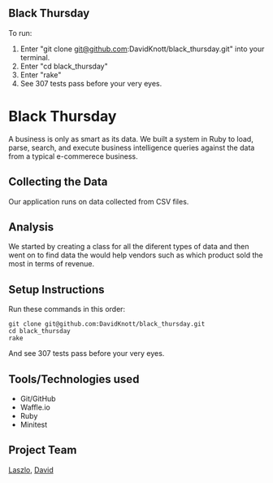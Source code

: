 ## Black Thursday

To run:

1.  Enter "git clone git@github.com:DavidKnott/black_thursday.git" into your terminal.
2.  Enter "cd black_thursday"
3.  Enter "rake"
4.  See 307 tests pass before your very eyes.
# Black Thursday


A business is only as smart as its data. We built a system in Ruby to load, parse, search, and execute business intelligence queries against the data from a typical e-commerece business.


## Collecting the Data
Our application runs on data collected from CSV files.


## Analysis
We started by creating a class for all the diferent types of data and then went on to find data the would help vendors such as which product sold the most in terms of revenue.

## Setup Instructions
Run these commands in this order:
```
git clone git@github.com:DavidKnott/black_thursday.git
cd black_thursday
rake

```
And see 307 tests pass before your very eyes.


## Tools/Technologies used
* Git/GitHub
* Waffle.io
* Ruby
* Minitest

## Project Team
[Laszlo](https://github.com/Laszlo-JFLMTCO), [David](https://github.com/DavidKnott)
